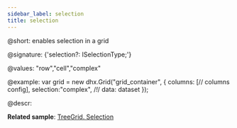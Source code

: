 ```yaml
---
sidebar_label: selection
title: selection
---          
```


@short: enables selection in a grid

@signature: {'selection?: ISelectionType;'}

@values: "row","cell","complex"

@example:
var grid = new dhx.Grid("grid_container", {
	columns: [// columns config],
	selection:"complex",  /*!*/
	data: dataset
});

@descr:

**Related sample**: [TreeGrid. Selection](https://snippet.dhtmlx.com/v0dyh06q)

[comment]: # (@related: treegrid/configuration.md#selection treegrid/initialization.md#initialize-treegrid)
